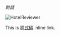 *對話*

![HotelReviewer](/path/to/img.jpg "Optional title")

This is [程式碼](https://github.com/HsinYu-W/LAT/blob/main/HW4/index.js "Title") inline link.